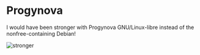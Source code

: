 # Progynova
I would have been stronger with Progynova GNU/Linux-libre instead of the nonfree-containing Debian!

![stronger](https://cdn.jsdelivr.net/gh/MalenaMorgensen/Image-Hosting-Service/img/kneeEstradiol.png)